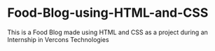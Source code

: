 # Food-Blog-using-HTML-and-CSS
This is a Food Blog made using HTML and CSS as a project during an Internship in Vercons Technologies

